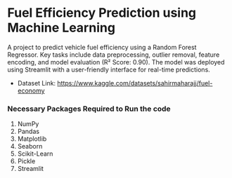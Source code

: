 # Fuel Efficiency Prediction using Machine Learning

A project to predict vehicle fuel efficiency using a Random Forest Regressor. 
Key tasks include data preprocessing, outlier removal, feature encoding, and model evaluation (R² Score: 0.90). 
The model was deployed using Streamlit with a user-friendly interface for real-time predictions.

- Dataset Link: https://www.kaggle.com/datasets/sahirmaharajj/fuel-economy

### Necessary Packages Required to Run the code

1. NumPy
2. Pandas
3. Matplotlib
4. Seaborn
5. Scikit-Learn
6. Pickle
7. Streamlit
